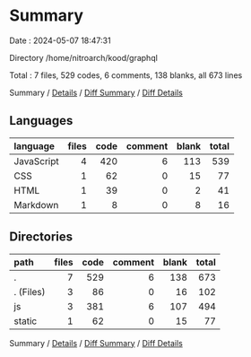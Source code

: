 # Summary

Date : 2024-05-07 18:47:31

Directory /home/nitroarch/kood/graphql

Total : 7 files,  529 codes, 6 comments, 138 blanks, all 673 lines

Summary / [Details](details.md) / [Diff Summary](diff.md) / [Diff Details](diff-details.md)

## Languages
| language | files | code | comment | blank | total |
| :--- | ---: | ---: | ---: | ---: | ---: |
| JavaScript | 4 | 420 | 6 | 113 | 539 |
| CSS | 1 | 62 | 0 | 15 | 77 |
| HTML | 1 | 39 | 0 | 2 | 41 |
| Markdown | 1 | 8 | 0 | 8 | 16 |

## Directories
| path | files | code | comment | blank | total |
| :--- | ---: | ---: | ---: | ---: | ---: |
| . | 7 | 529 | 6 | 138 | 673 |
| . (Files) | 3 | 86 | 0 | 16 | 102 |
| js | 3 | 381 | 6 | 107 | 494 |
| static | 1 | 62 | 0 | 15 | 77 |

Summary / [Details](details.md) / [Diff Summary](diff.md) / [Diff Details](diff-details.md)